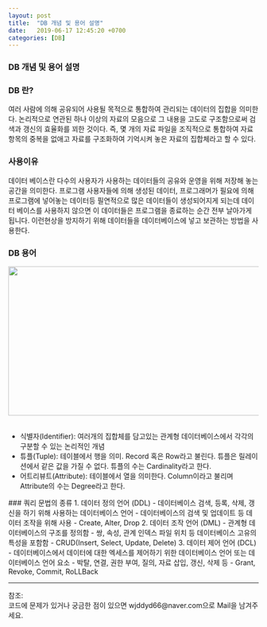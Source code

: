 ```yaml
---
layout: post
title:  "DB 개념 및 용어 설명"
date:   2019-06-17 12:45:20 +0700
categories: [DB]
---
```


###  DB 개념 및 용어 설명
###  DB 란?
여러 사람에 의해 공유되어 사용될 목적으로 통합하여 관리되는 데이터의 집합을 의미한다. 논리적으로 연관된 하나 이상의 자료의 모음으로 그 내용을 고도로 구조함으로써 검색과 갱신의 효율화를 꾀한 것이다. 즉, 몇 개의 자료 파일을 조직적으로 통합하여 자료 항목의 중복을 없애고 자료를 구조화하여 기억시켜 놓은 자료의 집합체라고 할 수 있다.  
###  사용이유
데이터 베이스란 다수의 사용자가 사용하는 데이터들의 공유와 운영을 위해 저장해 놓는 공간을 의미한다. 프로그램 사용자들에 의해 생성된 데이터, 프로그래머가 필요에 의해 프로그램에 넣어놓는 데이터등 필연적으로 많은 데이터들이 생성되어지게 되는데 데이터 베이스를 사용하지 않으면 이 데이터들은 프로그램을 종료하는 순간 전부 날아가게 됩니다. 이런현상을 방지하기 위해 데이터들을 데이터베이스에 넣고 보관하는 방법을 사용한다.  
###  DB 용어
<div><img src="https://img1.daumcdn.net/thumb/R1280x0/?scode=mtistory2&fname=http%3A%2F%2Fcfile9.uf.tistory.com%2Fimage%2F993845445A67253915C638" height="300" width="600" /></div>
<br>
<ul>
	<li>식별자(Identifier): 여러개의 집합체를 담고있는 관계형 데이터베이스에서 각각의 구분할 수 있는 논리적인 개념</li>
	<li>튜플(Tuple): 테이블에서 행을 의미. Record 혹은 Row라고 불린다. 튜플은 릴레이션에서 같은 값을 가질 수 없다. 튜플의 수는 Cardinality라고 한다.</li>
	<li>어트리뷰트(Attribute): 테이블에서 열을 의미한다. Column이라고 불리며 Attribute의 수는 Degree라고 한다.</li>
</ul>
###  쿼리 문법의 종류
1. 데이터 정의 언어 (DDL)
 - 데이터베이스 검색, 등록, 삭제, 갱신을 하기 위해 사용하는 데이터베이스 언어   
 - 데이터베이스의 검색 및 업데이트 등 데이터 조작을 위해 사용
 - Create, Alter, Drop
2. 데이터 조작 언어 (DML)
 - 관계형 데이터베이스의 구조를 정의함
 - 쌍, 속성, 관계 인덱스 파일 위치 등 데이터베이스 고유의 특성을 포함함
 - CRUD(Insert, Select, Update, Delete)
3. 데이터 제어 언어 (DCL)
 - 데이터베이스에서 데이터에 대한 엑세스를 제어하기 위한 데이터베이스 언어 또는 데이터베이스 언어 요소
 - 박탈, 연결, 권한 부여, 질의, 자료 삽입, 갱신, 삭제 등
 - Grant, Revoke, Commit, RoLLBack
<hr>
참조: <https://coding-factory.tistory.com/77><br>
코드에 문제가 있거나 궁금한 점이 있으면 wjddyd66@naver.com으로  Mail을 남겨주세요.
